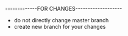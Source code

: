 -------------FOR CHANGES-------------------
- do not directly change master branch
- create new branch for your changes
